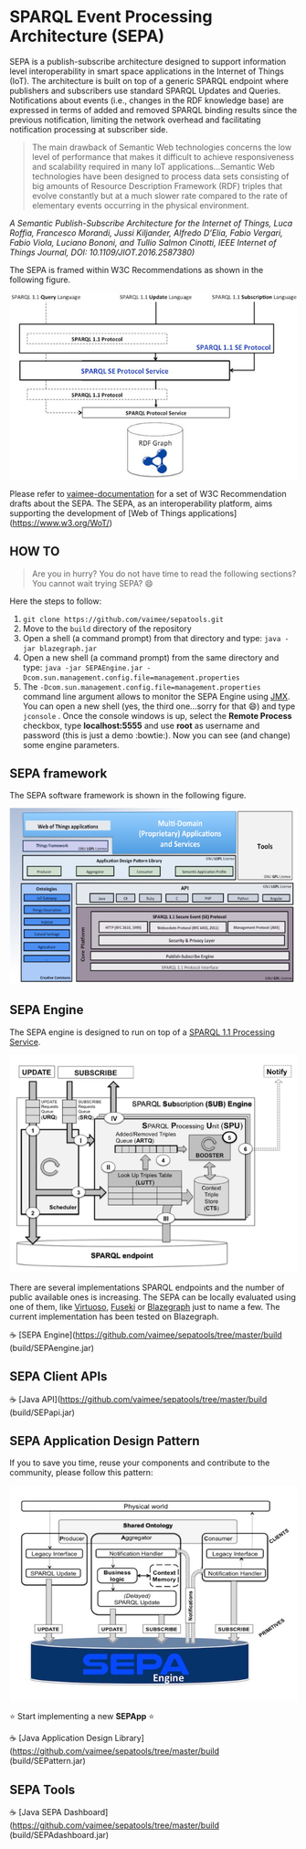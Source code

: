 # SPARQL Event Processing Architecture (SEPA)
SEPA is a publish-subscribe architecture designed to support information level interoperability in smart space applications in the Internet of Things (IoT). The architecture is built on top of a generic SPARQL endpoint where publishers and subscribers use standard SPARQL Updates and Queries. Notifications about events (i.e., changes in the RDF knowledge base) are expressed in terms of added and removed SPARQL binding results since the previous notification, limiting the network overhead and facilitating notification processing at subscriber side. 

>The main drawback of Semantic Web technologies concerns the low level of performance that makes it difficult to achieve responsiveness and scalability required in many IoT applications…Semantic Web technologies have been designed to process data sets consisting of big amounts of Resource Description Framework (RDF) triples that evolve constantly but at a much slower rate compared to the rate of elementary events occurring in the physical environment.

*A Semantic Publish-Subscribe Architecture for the Internet of Things, Luca Roffia, Francesco Morandi, Jussi Kiljander, Alfredo D’Elia, Fabio Vergari, Fabio Viola, Luciano Bononi, and Tullio Salmon Cinotti, IEEE Internet of Things Journal, DOI: 10.1109/JIOT.2016.2587380)*

The SEPA is framed within W3C Recommendations as shown in the following figure.

![alt text][sepa]

Please refer to [vaimee-documentation](https://github.com/vaimee/sepa-documentation) for a set of W3C Recommendation drafts about the SEPA. The SEPA, as an interoperability platform, aims supporting the development of [Web of Things applications] (https://www.w3.org/WoT/) </h2>

## HOW TO
> Are you in hurry? You do not have time to read the following sections? You cannot wait trying SEPA? :smile:

Here the steps to follow:

1. `git clone https://github.com/vaimee/sepatools.git`
2. Move to the `build` directory of the repository
3. Open a shell (a command prompt) from that directory and type: `java -jar blazegraph.jar`
4. Open a new shell (a command prompt) from the same directory and type: `java -jar SEPAEngine.jar -Dcom.sun.management.config.file=management.properties`
5. The `-Dcom.sun.management.config.file=management.properties` command line argument allows to monitor the SEPA Engine using [JMX](http://www.oracle.com/technetwork/articles/java/javamanagement-140525.html). You can open a new shell (yes, the third one...sorry for that :smile:) and type `jconsole` . Once the console windows is up, select the **Remote Process** checkbox, type **localhost:5555** and use **root** as username and password (this is just a demo :bowtie:). Now you can see (and change) some engine parameters.

## SEPA framework
The SEPA software framework is shown in the following figure.  

![alt text][framework]

## SEPA Engine
The SEPA engine is designed to run on top of a [SPARQL 1.1 Processing Service](https://www.w3.org/TR/sparql11-protocol/).

![alt text][engine]

There are several implementations SPARQL endpoints and the number of public available ones is increasing. The SEPA can be locally evaluated using one of them, like [Virtuoso](https://virtuoso.openlinksw.com/dataspace/doc/dav/wiki/Main/VOSSparqlProtocol), [Fuseki](https://jena.apache.org/documentation/serving_data/) or [Blazegraph](https://wiki.blazegraph.com/wiki/index.php/Main_Page) just to name a few. The current implementation has been tested on Blazegraph. 

:coffee: [SEPA Engine](https://github.com/vaimee/sepatools/tree/master/build (build/SEPAengine.jar)

## SEPA Client APIs
:coffee: [Java API](https://github.com/vaimee/sepatools/tree/master/build (build/SEPapi.jar)
 
## SEPA Application Design Pattern
If you to save you time, reuse your components and contribute to the community, please follow this pattern:

![alt text][pattern]

:star: Start implementing a new **SEPApp** :star:

:coffee: [Java Application Design Library](https://github.com/vaimee/sepatools/tree/master/build (build/SEPattern.jar)

## SEPA Tools
:coffee: [Java SEPA Dashboard](https://github.com/vaimee/sepatools/tree/master/build (build/SEPAdashboard.jar)

[sepa]: images/sepa.jpg "SPARQL Event Processing Architecture"
[framework]: images/SW_framework.png "SEPA Framework"
[engine]: images/engine.png "SEPA Engine"
[pattern]: images/pattern.jpg "Application Design Pattern"